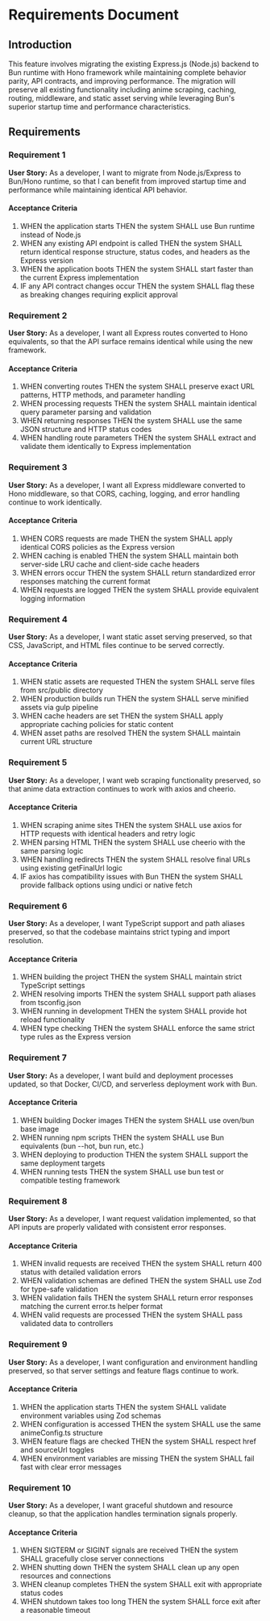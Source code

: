 # Requirements Document

## Introduction

This feature involves migrating the existing Express.js (Node.js) backend to Bun runtime with Hono framework while maintaining complete behavior parity, API contracts, and improving performance. The migration will preserve all existing functionality including anime scraping, caching, routing, middleware, and static asset serving while leveraging Bun's superior startup time and performance characteristics.

## Requirements

### Requirement 1

**User Story:** As a developer, I want to migrate from Node.js/Express to Bun/Hono runtime, so that I can benefit from improved startup time and performance while maintaining identical API behavior.

#### Acceptance Criteria

1. WHEN the application starts THEN the system SHALL use Bun runtime instead of Node.js
2. WHEN any existing API endpoint is called THEN the system SHALL return identical response structure, status codes, and headers as the Express version
3. WHEN the application boots THEN the system SHALL start faster than the current Express implementation
4. IF any API contract changes occur THEN the system SHALL flag these as breaking changes requiring explicit approval

### Requirement 2

**User Story:** As a developer, I want all Express routes converted to Hono equivalents, so that the API surface remains identical while using the new framework.

#### Acceptance Criteria

1. WHEN converting routes THEN the system SHALL preserve exact URL patterns, HTTP methods, and parameter handling
2. WHEN processing requests THEN the system SHALL maintain identical query parameter parsing and validation
3. WHEN returning responses THEN the system SHALL use the same JSON structure and HTTP status codes
4. WHEN handling route parameters THEN the system SHALL extract and validate them identically to Express implementation

### Requirement 3

**User Story:** As a developer, I want all Express middleware converted to Hono middleware, so that CORS, caching, logging, and error handling continue to work identically.

#### Acceptance Criteria

1. WHEN CORS requests are made THEN the system SHALL apply identical CORS policies as the Express version
2. WHEN caching is enabled THEN the system SHALL maintain both server-side LRU cache and client-side cache headers
3. WHEN errors occur THEN the system SHALL return standardized error responses matching the current format
4. WHEN requests are logged THEN the system SHALL provide equivalent logging information

### Requirement 4

**User Story:** As a developer, I want static asset serving preserved, so that CSS, JavaScript, and HTML files continue to be served correctly.

#### Acceptance Criteria

1. WHEN static assets are requested THEN the system SHALL serve files from src/public directory
2. WHEN production builds run THEN the system SHALL serve minified assets via gulp pipeline
3. WHEN cache headers are set THEN the system SHALL apply appropriate caching policies for static content
4. WHEN asset paths are resolved THEN the system SHALL maintain current URL structure

### Requirement 5

**User Story:** As a developer, I want web scraping functionality preserved, so that anime data extraction continues to work with axios and cheerio.

#### Acceptance Criteria

1. WHEN scraping anime sites THEN the system SHALL use axios for HTTP requests with identical headers and retry logic
2. WHEN parsing HTML THEN the system SHALL use cheerio with the same parsing logic
3. WHEN handling redirects THEN the system SHALL resolve final URLs using existing getFinalUrl logic
4. IF axios has compatibility issues with Bun THEN the system SHALL provide fallback options using undici or native fetch

### Requirement 6

**User Story:** As a developer, I want TypeScript support and path aliases preserved, so that the codebase maintains strict typing and import resolution.

#### Acceptance Criteria

1. WHEN building the project THEN the system SHALL maintain strict TypeScript settings
2. WHEN resolving imports THEN the system SHALL support path aliases from tsconfig.json
3. WHEN running in development THEN the system SHALL provide hot reload functionality
4. WHEN type checking THEN the system SHALL enforce the same strict type rules as the Express version

### Requirement 7

**User Story:** As a developer, I want build and deployment processes updated, so that Docker, CI/CD, and serverless deployment work with Bun.

#### Acceptance Criteria

1. WHEN building Docker images THEN the system SHALL use oven/bun base image
2. WHEN running npm scripts THEN the system SHALL use Bun equivalents (bun --hot, bun run, etc.)
3. WHEN deploying to production THEN the system SHALL support the same deployment targets
4. WHEN running tests THEN the system SHALL use bun test or compatible testing framework

### Requirement 8

**User Story:** As a developer, I want request validation implemented, so that API inputs are properly validated with consistent error responses.

#### Acceptance Criteria

1. WHEN invalid requests are received THEN the system SHALL return 400 status with detailed validation errors
2. WHEN validation schemas are defined THEN the system SHALL use Zod for type-safe validation
3. WHEN validation fails THEN the system SHALL return error responses matching the current error.ts helper format
4. WHEN valid requests are processed THEN the system SHALL pass validated data to controllers

### Requirement 9

**User Story:** As a developer, I want configuration and environment handling preserved, so that server settings and feature flags continue to work.

#### Acceptance Criteria

1. WHEN the application starts THEN the system SHALL validate environment variables using Zod schemas
2. WHEN configuration is accessed THEN the system SHALL use the same animeConfig.ts structure
3. WHEN feature flags are checked THEN the system SHALL respect href and sourceUrl toggles
4. WHEN environment variables are missing THEN the system SHALL fail fast with clear error messages

### Requirement 10

**User Story:** As a developer, I want graceful shutdown and resource cleanup, so that the application handles termination signals properly.

#### Acceptance Criteria

1. WHEN SIGTERM or SIGINT signals are received THEN the system SHALL gracefully close server connections
2. WHEN shutting down THEN the system SHALL clean up any open resources and connections
3. WHEN cleanup completes THEN the system SHALL exit with appropriate status codes
4. WHEN shutdown takes too long THEN the system SHALL force exit after a reasonable timeout